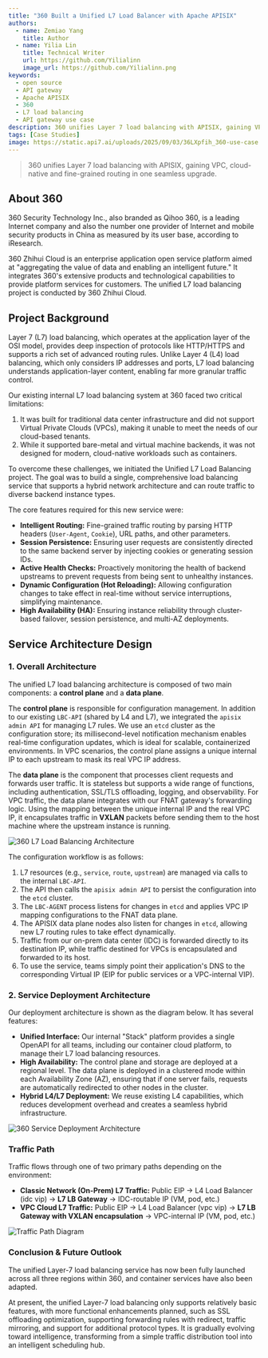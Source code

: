 ```yaml
---
title: "360 Built a Unified L7 Load Balancer with Apache APISIX"
authors:
  - name: Zemiao Yang
    title: Author
  - name: Yilia Lin
    title: Technical Writer
    url: https://github.com/Yilialinn
    image_url: https://github.com/Yilialinn.png
keywords:
  - open source
  - API gateway
  - Apache APISIX
  - 360
  - L7 load balancing
  - API gateway use case
description: 360 unifies Layer 7 load balancing with APISIX, gaining VPC, cloud-native and fine-grained routing in one seamless upgrade.
tags: [Case Studies]
image: https://static.api7.ai/uploads/2025/09/03/36LXpfih_360-use-case.webp
---
```


> 360 unifies Layer 7 load balancing with APISIX, gaining VPC, cloud-native and fine-grained routing in one seamless upgrade.
>
<!--truncate-->

## About 360

360 Security Technology Inc., also branded as Qihoo 360, is a leading Internet company and also the number one provider of Internet and mobile security products in China as measured by its user base, according to iResearch.

360 Zhihui Cloud is an enterprise application open service platform aimed at "aggregating the value of data and enabling an intelligent future." It integrates 360's extensive products and technological capabilities to provide platform services for customers. The unified L7 load balancing project is conducted by 360 Zhihui Cloud.

## Project Background

Layer 7 (L7) load balancing, which operates at the application layer of the OSI model, provides deep inspection of protocols like HTTP/HTTPS and supports a rich set of advanced routing rules. Unlike Layer 4 (L4) load balancing, which only considers IP addresses and ports, L7 load balancing understands application-layer content, enabling far more granular traffic control.

Our existing internal L7 load balancing system at 360 faced two critical limitations:

1. It was built for traditional data center infrastructure and did not support Virtual Private Clouds (VPCs), making it unable to meet the needs of our cloud-based tenants.
2. While it supported bare-metal and virtual machine backends, it was not designed for modern, cloud-native workloads such as containers.

To overcome these challenges, we initiated the Unified L7 Load Balancing project. The goal was to build a single, comprehensive load balancing service that supports a hybrid network architecture and can route traffic to diverse backend instance types.

The core features required for this new service were:

* **Intelligent Routing:** Fine-grained traffic routing by parsing HTTP headers (`User-Agent`, `Cookie`), URL paths, and other parameters.
* **Session Persistence:** Ensuring user requests are consistently directed to the same backend server by injecting cookies or generating session IDs.
* **Active Health Checks:** Proactively monitoring the health of backend upstreams to prevent requests from being sent to unhealthy instances.
* **Dynamic Configuration (Hot Reloading):** Allowing configuration changes to take effect in real-time without service interruptions, simplifying maintenance.
* **High Availability (HA):** Ensuring instance reliability through cluster-based failover, session persistence, and multi-AZ deployments.

## Service Architecture Design

### 1. Overall Architecture

The unified L7 load balancing architecture is composed of two main components: a **control plane** and a **data plane**.

The **control plane** is responsible for configuration management. In addition to our existing `LBC-API` (shared by L4 and L7), we integrated the `apisix admin API` for managing L7 rules. We use an `etcd` cluster as the configuration store; its millisecond-level notification mechanism enables real-time configuration updates, which is ideal for scalable, containerized environments. In VPC scenarios, the control plane assigns a unique internal IP to each upstream to mask its real VPC IP address.

The **data plane** is the component that processes client requests and forwards user traffic. It is stateless but supports a wide range of functions, including authentication, SSL/TLS offloading, logging, and observability. For VPC traffic, the data plane integrates with our FNAT gateway's forwarding logic. Using the mapping between the unique internal IP and the real VPC IP, it encapsulates traffic in **VXLAN** packets before sending them to the host machine where the upstream instance is running.

![360 L7 Load Balancing Architecture](https://static.api7.ai/uploads/2025/09/04/yXqvnBrv_2.1-en.webp)

The configuration workflow is as follows:

1. L7 resources (e.g., `service`, `route`, `upstream`) are managed via calls to the internal `LBC-API`.
2. The API then calls the `apisix admin API` to persist the configuration into the `etcd` cluster.
3. The `LBC-AGENT` process listens for changes in `etcd` and applies VPC IP mapping configurations to the FNAT data plane.
4. The APISIX data plane nodes also listen for changes in `etcd`, allowing new L7 routing rules to take effect dynamically.
5. Traffic from our on-prem data center (IDC) is forwarded directly to its destination IP, while traffic destined for VPCs is encapsulated and forwarded to its host.
6. To use the service, teams simply point their application's DNS to the corresponding Virtual IP (EIP for public services or a VPC-internal VIP).

### 2. Service Deployment Architecture

Our deployment architecture is shown as the diagram below. It has several features:

* **Unified Interface:** Our internal "Stack" platform provides a single OpenAPI for all teams, including our container cloud platform, to manage their L7 load balancing resources.
* **High Availability:** The control plane and storage are deployed at a regional level. The data plane is deployed in a clustered mode within each Availability Zone (AZ), ensuring that if one server fails, requests are automatically redirected to other nodes in the cluster.
* **Hybrid L4/L7 Deployment:** We reuse existing L4 capabilities, which reduces development overhead and creates a seamless hybrid infrastructure.

![360 Service Deployment Architecture](https://static.api7.ai/uploads/2025/09/04/vAoZwckf_2.2-en.webp)

### Traffic Path

Traffic flows through one of two primary paths depending on the environment:

* **Classic Network (On-Prem) L7 Traffic:**
    Public EIP -> L4 Load Balancer (idc vip) -> **L7 LB Gateway** -> IDC-routable IP (VM, pod, etc.)
* **VPC Cloud L7 Traffic:**
    Public EIP -> L4 Load Balancer (vpc vip) -> **L7 LB Gateway with VXLAN encapsulation** -> VPC-internal IP (VM, pod, etc.)

![Traffic Path Diagram](https://static.api7.ai/uploads/2025/09/04/zO2tt4qq_3.1-en.webp)

### Conclusion & Future Outlook

The unified Layer-7 load balancing service has now been fully launched across all three regions within 360, and container services have also been adapted.

At present, the unified Layer-7 load balancing only supports relatively basic features, with more functional enhancements planned, such as SSL offloading optimization, supporting forwarding rules with redirect, traffic mirroring, and support for additional protocol types. It is gradually evolving toward intelligence, transforming from a simple traffic distribution tool into an intelligent scheduling hub.
